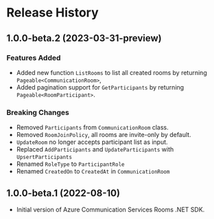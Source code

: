 # Release History

## 1.0.0-beta.2 (2023-03-31-preview)

### Features Added
- Added new function `ListRooms` to list all created rooms by returning `Pageable<CommunicationRoom>`,
- Added pagination support for `GetParticipants` by returning `Pageable<RoomParticipant>`.

### Breaking Changes
- Removed `Participants` from `CommunicationRoom` class.
- Removed `RoomJoinPolicy`, all rooms are invite-only by default.
- `UpdateRoom` no longer accepts participant list as input.
- Replaced `AddParticipants` and `UpdateParticipants` with `UpsertParticipants`
- Renamed `RoleType` to `ParticipantRole`
- Renamed `CreatedOn` to `CreatedAt` in `CommunicationRoom`

## 1.0.0-beta.1 (2022-08-10)
- Initial version of Azure Communication Services Rooms .NET SDK.
